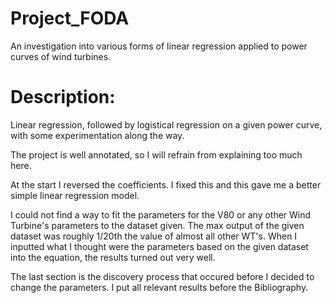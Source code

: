 # Project_FODA
An investigation into various forms of linear regression applied to power curves of wind turbines.

# Description:
Linear regression, followed by logistical regression on a given power curve, with some experimentation along the way.

The project is well annotated, so I will refrain from explaining too much here.

At the start I reversed the coefficients. I fixed this and this gave me a better simple linear regression model.

I could not find a way to fit the parameters for the V80 or any other Wind Turbine's parameters to the dataset given.
The max output of the given dataset was roughly 1/20th the value of almost all other WT's. 
When I inputted what I thought were the parameters based on the given dataset into the equation, the results turned out very well.

The last section is the discovery process that occured before I decided to change the parameters. I put all relevant results before the Bibliography.
